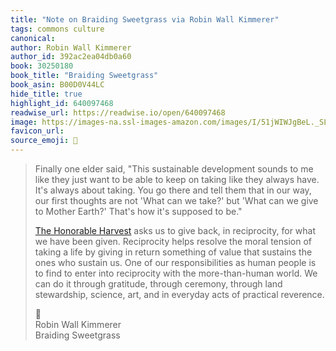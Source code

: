 ```yaml
---
title: "Note on Braiding Sweetgrass via Robin Wall Kimmerer"
tags: commons culture
canonical: 
author: Robin Wall Kimmerer
author_id: 392ac2ea04db0a60
book: 30250180
book_title: "Braiding Sweetgrass"
book_asin: B00D0V44LC
hide_title: true
highlight_id: 640097468
readwise_url: https://readwise.io/open/640097468
image: https://images-na.ssl-images-amazon.com/images/I/51jWIWJgBeL._SL200_.jpg
favicon_url: 
source_emoji: 📕
---
```


> Finally one elder said, "This sustainable development sounds to me like they just want to be able to keep on taking like they always have. It's always about taking. You go there and tell them that in our way, our first thoughts are not 'What can we take?' but 'What can we give to Mother Earth?' That's how it's supposed to be."
> 
> [The Honorable Harvest](https://www.joshbeckman.org/notes/640096803) asks us to give back, in reciprocity, for what we have been given. Reciprocity helps resolve the moral tension of taking a life by giving in return something of value that sustains the ones who sustain us. One of our responsibilities as human people is to find to enter into reciprocity with the more-than-human world. We can do it through gratitude, through ceremony, through land stewardship, science, art, and in everyday acts of practical reverence.
> <div class="quoteback-footer"><div class="quoteback-avatar"><span class="mini-emoji"> 📕</span></div><div class="quoteback-metadata"><div class="metadata-inner"><span style="display:none">FROM:</span><div aria-label="Robin Wall Kimmerer" class="quoteback-author"> Robin Wall Kimmerer</div><div aria-label="Braiding Sweetgrass" class="quoteback-title"> Braiding Sweetgrass</div></div></div></div>